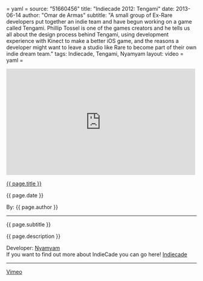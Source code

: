 = yaml =
source: "51660456"
title: "Indiecade 2012: Tengami"
date: 2013-06-14
author: "Omar de Armas"
subtitle: "A small group of Ex-Rare developers put together an indie team and have begun working on a game called Tengami. Phillip Tossel is one of the games creators and he tells us all about the design process behind Tengami, using development experience with Kinect to make a better iOS game, and the reasons a developer might want to leave a studio like Rare to become part of their own indie dream team."
tags: Indiecade, Tengami, Nyamyam
layout: video
= yaml =

<div class="vid_container">
  <iframe src="http://player.vimeo.com/video/{{ source }}" width="500" height="281" frameborder="0" webkitAllowFullScreen mozallowfullscreen allowFullScreen></iframe>
</div>

<a href="{{ page.url }}" class='postTitleLink'><p class='postTitle'>{{ page.title }}</p></a>
<p class='postPublished'>{{ page.date }}</p>
<p class='postAuthor'>By: {{ page.author }}</p>
<hr>
<p class='podcastSummary'>{{ page.subtitle }}</p>

<p class='podcastSummary'>{{ page.description }}</p>

Developer: [Nyamyam](http://www.nyamyam.com)  
If you want to find out more about IndieCade you can go here! [Indiecade](http://www.indiecade.com)
- - -
[Vimeo](www.vimeo.com/indestructibleart)
